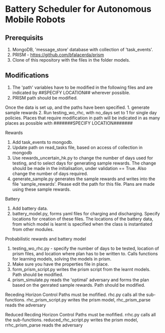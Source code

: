 # Battery Scheduler for Autonomous Mobile Robots

## Prerequisits
1. MongoDB, 'message_store' database with collection of 'task_events'.
2. PRISM - https://github.com/bfalacerda/prism
3. Clone of this repository with the files in the folder models. 

## Modifications
1. The 'path' variables have to be modified in the following files and are indicated by ##SPECIFY LOCATION## wherever possible.
2. PRISM path should be modified.
  


Once the data is set up, and the paths have been specified. 1. generate sample rewards 2. Run testing_wo_rhc, with no_days set to 1 for single day policies. Places that require modification in path will be indicated in as many places as possible with #######SPECIFY LOCATION#######

Rewards
1. Add task_events to mongodb.
2. Update path on read_tasks file, based on access of collection in mongodb
3. Use rewards_uncertain_hk.py to change the number of days used for testing, and to select days for generating sample rewards. The change should be made in the initialisation, under validation == True. Also change the number of days required.
4. generate_sample.py generates the sample rewards and writes into the file 'sample_rewards'. Please edit the path for this file. Plans are made using these sample rewards.

Battery
1. Add battery data. 
2. battery_model.py, forms yaml files for charging and discharging. Specify locations for creation of these files. The locations of the battery data, from which model is learnt is specified when the class is instantiated from other modules. 

Probabilistic rewards and battery model
1. testing_wo_rhc.py - specify the number of days to be tested, location of prism files, and location where plan has to be written to. Calls functions for learning models, solving the models in prism.
2. Make sure you have the properties file in place.
3. form_prism_script.py writes the prism script from the learnt models. Path should be modified.
4. prism_simulate.py reads the 'optimal' adversary and forms the plan based on the genrated sample rewards. Path should be modified.

Receding Horizon Control
Paths must be mofified. 
rhc.py calls all the sub-functions. rhc_prism_script.py writes the prism model, rhc_prism_parse reads the adversary

Reduced Recding Horizon Control
Paths must be mofified. 
rrhc.py calls all the sub-functions. reduced_rhc_script.py writes the prism model, rrhc_prism_parse reads the adversary



